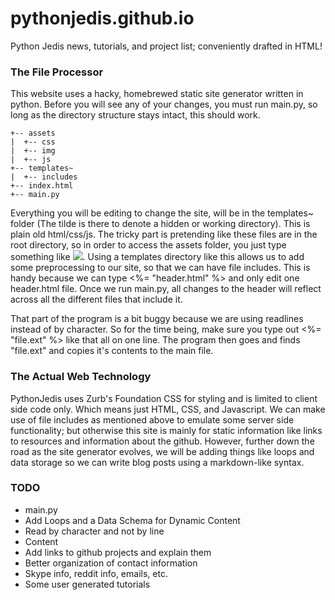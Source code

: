# pythonjedis.github.io
Python Jedis news, tutorials, and project list; conveniently drafted in HTML!

### The File Processor

This website uses a hacky, homebrewed static site generator written in python. Before you will see any of your changes, you must run main.py, so long as the directory structure stays intact, this should work.

```
+-- assets
|  +-- css
|  +-- img
|  +-- js
+-- templates~
|  +-- includes
+-- index.html
+-- main.py
```

Everything you will be editing to change the site, will be in the templates~ folder (The tilde is there to denote a hidden or working directory). This is plain old html/css/js. The tricky part is pretending like these files are in the root directory, so in order to access the assets folder, you just type something like <img src="/assets/img/stuff.png">. 
Using a templates directory like this allows us to add some preprocessing to our site, so that we can have file includes. This is handy because we can type <%= "header.html" %> and only edit one header.html file. Once we run main.py, all changes to the header will reflect across all the different files that include it.

That part of the program is a bit buggy because we are using readlines instead of by character. So for the time being, make sure you type out <%= "file.ext" %> like that all on one line. The program then goes and finds "file.ext" and copies it's contents to the main file.

### The Actual Web Technology

PythonJedis uses Zurb's Foundation CSS for styling and is limited to client side code only. Which means just HTML, CSS, and Javascript. We can make use of file includes as mentioned above to emulate some server side functionality; but otherwise this site is mainly for static information like links to resources and information about the github. However, further down the road as the site generator evolves, we will be adding things like loops and data storage so we can write blog posts using a markdown-like syntax.

### TODO

- main.py
 - Add Loops and a Data Schema for Dynamic Content
 - Read by character and not by line
- Content
 - Add links to github projects and explain them
 - Better organization of contact information
 - Skype info, reddit info, emails, etc.
 - Some user generated tutorials
